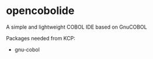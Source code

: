 # opencobolide

A simple and lightweight COBOL IDE based on GnuCOBOL


Packages needed from KCP:

- gnu-cobol